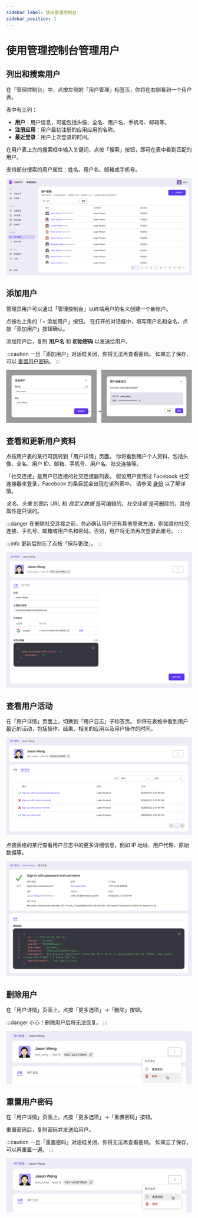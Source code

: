 ```yaml
---
sidebar_label: 使用管理控制台
sidebar_position: 1
---
```


# 使用管理控制台管理用户

## 列出和搜索用户

在「管理控制台」中，点按左侧的「用户管理」标签页，你将在右侧看到一个用户表。

表中有三列：

- **用户**：用户信息，可能包括头像、全名、用户名、手机号、邮箱等。
- **注册应用**：用户最初注册的应用应用的名称。
- **最近登录**：用户上次登录的时间。

在用户表上方的搜索框中输入关键词，点按「搜索」按钮，即可在表中看到匹配的用户。

支持部分搜索的用户属性：姓名、用户名、邮箱或手机号。

![列出和搜索用户](./assets/list-and-search-users.png)

## 添加用户

管理员用户可以通过「管理控制台」以终端用户的名义创建一个新帐户。

点按右上角的「+ 添加用户」按钮。
在打开的对话框中，填写用户名和全名，点按「添加用户」按钮确认。

添加用户后，复制 **用户名** 和 **初始密码** 以发送给用户。

:::caution
一旦「添加用户」对话框关闭，你将无法再查看密码。
如果忘了保存，可以 [重置用户密码](#重置用户密码)。
:::

![添加用户](./assets/add-user.png)

## 查看和更新用户资料

点按用户表的某行可跳转到「用户详情」页面。
你将看到用户个人资料，包括头像、全名、用户 ID、邮箱、手机号、用户名、社交连接等。

「社交连接」是用户已连接的社交连接器列表。
假设用户使用过 Facebook 社交连接器来登录，Facebook 的条目就会出现在该列表中。
请参阅 [身份](../../references/users/social-identities.md) 以了解详情。

_全名_、_头像_ 的图片 URL 和 _自定义数据_ 是可编辑的，_社交连接_ 是可删除的，其他属性是只读的。

:::danger
在删除社交连接之前，务必确认用户还有其他登录方法，例如其他社交连接、手机号、邮箱或用户名和密码。否则，用户将无法再次登录此帐号。
:::

:::info
更新后别忘了点按「保存更改」。
:::

![查看和更新用户资料](./assets/user-profile.png)

## 查看用户活动

在「用户详情」页面上，切换到「用户日志」子标签页。
你将在表格中看到用户最近的活动，包括操作、结果、相关的应用以及用户操作的时间。

![用户日志](./assets/user-logs.png)

点按表格的某行查看用户日志中的更多详细信息，例如 IP 地址、用户代理、原始数据等。

![用户日志详情](./assets/user-log-details.png)

## 删除用户

在「用户详情」页面上，点按「更多选项」->「删除」按钮。

:::danger
小心！删除用户后将无法恢复。
:::

![删除用户](./assets/delete-user.png)

## 重置用户密码

在「用户详情」页面上，点按「更多选项」->「重置密码」按钮。

重置密码后，复制密码并发送给用户。

:::caution
一旦「重置密码」对话框关闭，你将无法再查看密码。
如果忘了保存，可以再重置一遍。
:::

![重置用户密码](./assets/reset-user-password.png)
